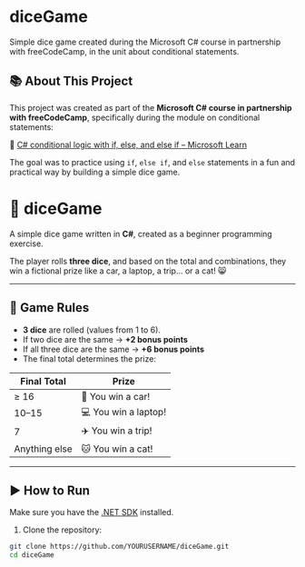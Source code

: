 # diceGame
Simple dice game created during the Microsoft C# course in partnership with freeCodeCamp, in the unit about conditional statements.

## 📚 About This Project

This project was created as part of the **Microsoft C# course in partnership with freeCodeCamp**, specifically during the module on conditional statements:

🔗 [C# conditional logic with if, else, and else if – Microsoft Learn](https://learn.microsoft.com/en-us/training/modules/csharp-if-elseif-else/)

The goal was to practice using `if`, `else if`, and `else` statements in a fun and practical way by building a simple dice game.

# 🎲 diceGame

A simple dice game written in **C#**, created as a beginner programming exercise.

The player rolls **three dice**, and based on the total and combinations, they win a fictional prize like a car, a laptop, a trip... or a cat! 😸

---

## 📜 Game Rules

- **3 dice** are rolled (values from 1 to 6).
- If two dice are the same → **+2 bonus points**
- If all three dice are the same → **+6 bonus points**
- The final total determines the prize:

| Final Total | Prize |
|-------------|-------|
| ≥ 16        | 🚗 You win a car! |
| 10–15       | 💻 You win a laptop! |
| 7           | ✈️ You win a trip! |
| Anything else | 🐱 You win a cat! |

---

## ▶️ How to Run

Make sure you have the [.NET SDK](https://dotnet.microsoft.com/download) installed.

1. Clone the repository:

```bash
git clone https://github.com/YOURUSERNAME/diceGame.git
cd diceGame
